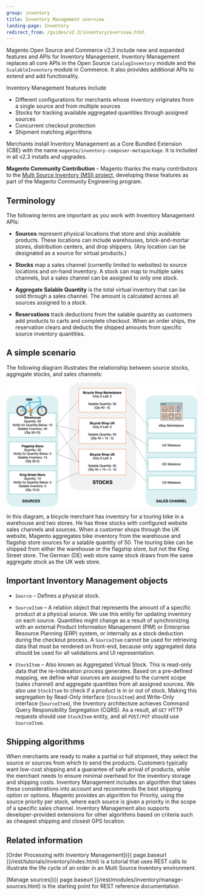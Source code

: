 ```yaml
---
group: inventory
title: Inventory Management overview
landing-page: Inventory
redirect_from: /guides/v2.3/inventory/overview.html
---
```


Magento Open Source and Commerce v2.3 include new and expanded features and APIs for Inventory Management. Inventory Management replaces all core APIs in the Open Source `CatalogInventory` module and the `ScalableInventory` module in Commerce. It also provides additional APIs to extend and add functionality.

Inventory Management features include

* Different configurations for merchants whose inventory originates from a single source and from multiple sources
* Stocks for tracking available aggregated quantities through assigned sources
* Concurrent checkout protection
* Shipment matching algorithms

Merchants install Inventory Management as a Core Bundled Extension (CBE) with the name `magento/inventory-composer-metapackage`. It is included in all v2.3 installs and upgrades.

**Magento Community Contribution** – Magento thanks the many contributors to the [Multi Source Inventory (MSI) project]( https://github.com/magento-engcom/msi), developing these features as part of the Magento Community Engineering program.

## Terminology

The following terms are important as you work with Inventory Management APIs:

* **Sources** represent physical locations that store and ship available products. These locations can include warehouses, brick-and-mortar stores, distribution centers, and drop shippers. (Any location can be designated as a source for virtual products.)

* **Stocks** map a sales channel (currently limited to websites) to source locations and on-hand inventory. A stock can map to multiple sales channels, but a sales channel can be assigned to only one stock.

* **Aggregate Salable Quantity** is the total virtual inventory that can be sold through a sales channel. The amount is calculated across all sources assigned to a stock.

* **Reservations** track deductions from the salable quantity as customers add products to carts and complete checkout. When an order ships, the reservation clears and deducts the shipped amounts from specific source inventory quantities.


## A simple scenario

The following diagram illustrates the relationship between source stocks, aggregate stocks, and sales channels:

![Source and aggregate stock](images/inventory-diagram-stock.png)

In this diagram, a bicycle merchant has inventory for a touring bike in a warehouse and two stores. He has three stocks with configured website sales channels and sources. When a customer shops through the UK website, Magento aggregates bike inventory from the warehouse and flagship store sources for a salable quantity of 50. The touring bike can be shipped from either the warehouse or the flagship store, but not the King Street store. The German (DE) web store same stock draws from the same aggregate stock as the UK web store.


## Important Inventory Management objects

* `Source` – Defines a physical stock.

* `SourceItem` – A relation object that represents the amount of a specific product at a physical source. We use this entity for updating inventory on each source. Quantities might change as a result of synchronizing with an external Product Information Management (PIM) or Enterprise Resource Planning (ERP) system, or internally as a stock deduction during the checkout process. A `SourceItem` cannot be used for retrieving data that must be rendered on front-end, because only aggregated data should be used for all validations and UI representation.

* `StockItem` – Also known as Aggregated Virtual Stock. This is read-only data that the re-indexation process generates. Based on a pre-defined mapping, we define what sources are assigned to the current scope (sales channel) and aggregate quantities from all assigned sources. We also use `StockItem` to check if a product is in or out of stock.  Making this segregation by Read-Only interface (`StockItem`) and Write-Only interface (`SourceItem`), the Inventory architecture achieves Command Query Responsibility Segregation (CQRS). As a result, all `GET` HTTP requests should use `StockItem` entity, and all `POST/PUT` should use `SourceItem`.

## Shipping algorithms

When merchants are ready to make a partial or full shipment, they select the source or sources from which to send the products. Customers typically want low-cost shipping and a guarantee of safe arrival of products, while the merchant needs to ensure minimal overhead for the inventory storage and shipping costs. Inventory Management includes an algorithm that takes these considerations into account and recommends the best shipping option or options. Magento provides an algorithm for Priority, using the source priority per stock, where each source is given a priority in the scope of a specific sales channel. Inventory Management also supports developer-provided extensions for other algorithms based on criteria such as cheapest shipping and closest GPS location.

## Related information

[Order Processing with Inventory Management]({{ page.baseurl }}/rest/tutorials/inventory/index.html) is a tutorial that uses REST calls to illustrate the life cycle of an order in an Multi Source Inventory environment.

[Manage sources]({{ page.baseurl }}/rest/modules/inventory/manage-sources.html) is the starting point for REST reference documentation.
